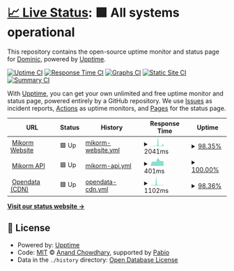 # [📈 Live Status](https://status.mikorm.app): <!--live status--> **🟩 All systems operational**

This repository contains the open-source uptime monitor and status page for [Dominic](https://dominic-ktz.de), powered by [Upptime](https://github.com/upptime/upptime).

[![Uptime CI](https://github.com/Dominic-ktz/mikorm-upptime/workflows/Uptime%20CI/badge.svg)](https://github.com/Dominic-ktz/mikorm-upptime/actions?query=workflow%3A%22Uptime+CI%22)
[![Response Time CI](https://github.com/Dominic-ktz/mikorm-upptime/workflows/Response%20Time%20CI/badge.svg)](https://github.com/Dominic-ktz/mikorm-upptime/actions?query=workflow%3A%22Response+Time+CI%22)
[![Graphs CI](https://github.com/Dominic-ktz/mikorm-upptime/workflows/Graphs%20CI/badge.svg)](https://github.com/Dominic-ktz/mikorm-upptime/actions?query=workflow%3A%22Graphs+CI%22)
[![Static Site CI](https://github.com/Dominic-ktz/mikorm-upptime/workflows/Static%20Site%20CI/badge.svg)](https://github.com/Dominic-ktz/mikorm-upptime/actions?query=workflow%3A%22Static+Site+CI%22)
[![Summary CI](https://github.com/Dominic-ktz/mikorm-upptime/workflows/Summary%20CI/badge.svg)](https://github.com/Dominic-ktz/mikorm-upptime/actions?query=workflow%3A%22Summary+CI%22)

With [Upptime](https://upptime.js.org), you can get your own unlimited and free uptime monitor and status page, powered entirely by a GitHub repository. We use [Issues](https://github.com/Dominic-ktz/mikorm-upptime/issues) as incident reports, [Actions](https://github.com/Dominic-ktz/mikorm-upptime/actions) as uptime monitors, and [Pages](https://status.mikorm.app) for the status page.

<!--start: status pages-->
<!-- This summary is generated by Upptime (https://github.com/upptime/upptime) -->
<!-- Do not edit this manually, your changes will be overwritten -->
<!-- prettier-ignore -->
| URL | Status | History | Response Time | Uptime |
| --- | ------ | ------- | ------------- | ------ |
| <img alt="" src="https://icons.duckduckgo.com/ip3/mikorm.app.ico" height="13"> [Mikorm Website](https://mikorm.app) | 🟩 Up | [mikorm-website.yml](https://github.com/Dominic-ktz/mikorm-upptime/commits/HEAD/history/mikorm-website.yml) | <details><summary><img alt="Response time graph" src="./graphs/mikorm-website/response-time-week.png" height="20"> 2041ms</summary><br><a href="https://status.mikorm.app/history/mikorm-website"><img alt="Response time 1266" src="https://img.shields.io/endpoint?url=https%3A%2F%2Fraw.githubusercontent.com%2FDominic-ktz%2Fmikorm-upptime%2FHEAD%2Fapi%2Fmikorm-website%2Fresponse-time.json"></a><br><a href="https://status.mikorm.app/history/mikorm-website"><img alt="24-hour response time 551" src="https://img.shields.io/endpoint?url=https%3A%2F%2Fraw.githubusercontent.com%2FDominic-ktz%2Fmikorm-upptime%2FHEAD%2Fapi%2Fmikorm-website%2Fresponse-time-day.json"></a><br><a href="https://status.mikorm.app/history/mikorm-website"><img alt="7-day response time 2041" src="https://img.shields.io/endpoint?url=https%3A%2F%2Fraw.githubusercontent.com%2FDominic-ktz%2Fmikorm-upptime%2FHEAD%2Fapi%2Fmikorm-website%2Fresponse-time-week.json"></a><br><a href="https://status.mikorm.app/history/mikorm-website"><img alt="30-day response time 1210" src="https://img.shields.io/endpoint?url=https%3A%2F%2Fraw.githubusercontent.com%2FDominic-ktz%2Fmikorm-upptime%2FHEAD%2Fapi%2Fmikorm-website%2Fresponse-time-month.json"></a><br><a href="https://status.mikorm.app/history/mikorm-website"><img alt="1-year response time 1266" src="https://img.shields.io/endpoint?url=https%3A%2F%2Fraw.githubusercontent.com%2FDominic-ktz%2Fmikorm-upptime%2FHEAD%2Fapi%2Fmikorm-website%2Fresponse-time-year.json"></a></details> | <details><summary><a href="https://status.mikorm.app/history/mikorm-website">98.35%</a></summary><a href="https://status.mikorm.app/history/mikorm-website"><img alt="All-time uptime 99.30%" src="https://img.shields.io/endpoint?url=https%3A%2F%2Fraw.githubusercontent.com%2FDominic-ktz%2Fmikorm-upptime%2FHEAD%2Fapi%2Fmikorm-website%2Fuptime.json"></a><br><a href="https://status.mikorm.app/history/mikorm-website"><img alt="24-hour uptime 100.00%" src="https://img.shields.io/endpoint?url=https%3A%2F%2Fraw.githubusercontent.com%2FDominic-ktz%2Fmikorm-upptime%2FHEAD%2Fapi%2Fmikorm-website%2Fuptime-day.json"></a><br><a href="https://status.mikorm.app/history/mikorm-website"><img alt="7-day uptime 98.35%" src="https://img.shields.io/endpoint?url=https%3A%2F%2Fraw.githubusercontent.com%2FDominic-ktz%2Fmikorm-upptime%2FHEAD%2Fapi%2Fmikorm-website%2Fuptime-week.json"></a><br><a href="https://status.mikorm.app/history/mikorm-website"><img alt="30-day uptime 99.62%" src="https://img.shields.io/endpoint?url=https%3A%2F%2Fraw.githubusercontent.com%2FDominic-ktz%2Fmikorm-upptime%2FHEAD%2Fapi%2Fmikorm-website%2Fuptime-month.json"></a><br><a href="https://status.mikorm.app/history/mikorm-website"><img alt="1-year uptime 99.30%" src="https://img.shields.io/endpoint?url=https%3A%2F%2Fraw.githubusercontent.com%2FDominic-ktz%2Fmikorm-upptime%2FHEAD%2Fapi%2Fmikorm-website%2Fuptime-year.json"></a></details>
| <img alt="" src="https://icons.duckduckgo.com/ip3/mikormconnect.mikorm.app.ico" height="13"> [Mikorm API](https://mikormconnect.mikorm.app) | 🟩 Up | [mikorm-api.yml](https://github.com/Dominic-ktz/mikorm-upptime/commits/HEAD/history/mikorm-api.yml) | <details><summary><img alt="Response time graph" src="./graphs/mikorm-api/response-time-week.png" height="20"> 401ms</summary><br><a href="https://status.mikorm.app/history/mikorm-api"><img alt="Response time 473" src="https://img.shields.io/endpoint?url=https%3A%2F%2Fraw.githubusercontent.com%2FDominic-ktz%2Fmikorm-upptime%2FHEAD%2Fapi%2Fmikorm-api%2Fresponse-time.json"></a><br><a href="https://status.mikorm.app/history/mikorm-api"><img alt="24-hour response time 374" src="https://img.shields.io/endpoint?url=https%3A%2F%2Fraw.githubusercontent.com%2FDominic-ktz%2Fmikorm-upptime%2FHEAD%2Fapi%2Fmikorm-api%2Fresponse-time-day.json"></a><br><a href="https://status.mikorm.app/history/mikorm-api"><img alt="7-day response time 401" src="https://img.shields.io/endpoint?url=https%3A%2F%2Fraw.githubusercontent.com%2FDominic-ktz%2Fmikorm-upptime%2FHEAD%2Fapi%2Fmikorm-api%2Fresponse-time-week.json"></a><br><a href="https://status.mikorm.app/history/mikorm-api"><img alt="30-day response time 422" src="https://img.shields.io/endpoint?url=https%3A%2F%2Fraw.githubusercontent.com%2FDominic-ktz%2Fmikorm-upptime%2FHEAD%2Fapi%2Fmikorm-api%2Fresponse-time-month.json"></a><br><a href="https://status.mikorm.app/history/mikorm-api"><img alt="1-year response time 473" src="https://img.shields.io/endpoint?url=https%3A%2F%2Fraw.githubusercontent.com%2FDominic-ktz%2Fmikorm-upptime%2FHEAD%2Fapi%2Fmikorm-api%2Fresponse-time-year.json"></a></details> | <details><summary><a href="https://status.mikorm.app/history/mikorm-api">100.00%</a></summary><a href="https://status.mikorm.app/history/mikorm-api"><img alt="All-time uptime 85.33%" src="https://img.shields.io/endpoint?url=https%3A%2F%2Fraw.githubusercontent.com%2FDominic-ktz%2Fmikorm-upptime%2FHEAD%2Fapi%2Fmikorm-api%2Fuptime.json"></a><br><a href="https://status.mikorm.app/history/mikorm-api"><img alt="24-hour uptime 100.00%" src="https://img.shields.io/endpoint?url=https%3A%2F%2Fraw.githubusercontent.com%2FDominic-ktz%2Fmikorm-upptime%2FHEAD%2Fapi%2Fmikorm-api%2Fuptime-day.json"></a><br><a href="https://status.mikorm.app/history/mikorm-api"><img alt="7-day uptime 100.00%" src="https://img.shields.io/endpoint?url=https%3A%2F%2Fraw.githubusercontent.com%2FDominic-ktz%2Fmikorm-upptime%2FHEAD%2Fapi%2Fmikorm-api%2Fuptime-week.json"></a><br><a href="https://status.mikorm.app/history/mikorm-api"><img alt="30-day uptime 73.30%" src="https://img.shields.io/endpoint?url=https%3A%2F%2Fraw.githubusercontent.com%2FDominic-ktz%2Fmikorm-upptime%2FHEAD%2Fapi%2Fmikorm-api%2Fuptime-month.json"></a><br><a href="https://status.mikorm.app/history/mikorm-api"><img alt="1-year uptime 85.33%" src="https://img.shields.io/endpoint?url=https%3A%2F%2Fraw.githubusercontent.com%2FDominic-ktz%2Fmikorm-upptime%2FHEAD%2Fapi%2Fmikorm-api%2Fuptime-year.json"></a></details>
| <img alt="" src="https://icons.duckduckgo.com/ip3/opendata.mikorm.app.ico" height="13"> [Opendata (CDN)](https://opendata.mikorm.app/) | 🟩 Up | [opendata-cdn.yml](https://github.com/Dominic-ktz/mikorm-upptime/commits/HEAD/history/opendata-cdn.yml) | <details><summary><img alt="Response time graph" src="./graphs/opendata-cdn/response-time-week.png" height="20"> 1102ms</summary><br><a href="https://status.mikorm.app/history/opendata-cdn"><img alt="Response time 556" src="https://img.shields.io/endpoint?url=https%3A%2F%2Fraw.githubusercontent.com%2FDominic-ktz%2Fmikorm-upptime%2FHEAD%2Fapi%2Fopendata-cdn%2Fresponse-time.json"></a><br><a href="https://status.mikorm.app/history/opendata-cdn"><img alt="24-hour response time 401" src="https://img.shields.io/endpoint?url=https%3A%2F%2Fraw.githubusercontent.com%2FDominic-ktz%2Fmikorm-upptime%2FHEAD%2Fapi%2Fopendata-cdn%2Fresponse-time-day.json"></a><br><a href="https://status.mikorm.app/history/opendata-cdn"><img alt="7-day response time 1102" src="https://img.shields.io/endpoint?url=https%3A%2F%2Fraw.githubusercontent.com%2FDominic-ktz%2Fmikorm-upptime%2FHEAD%2Fapi%2Fopendata-cdn%2Fresponse-time-week.json"></a><br><a href="https://status.mikorm.app/history/opendata-cdn"><img alt="30-day response time 723" src="https://img.shields.io/endpoint?url=https%3A%2F%2Fraw.githubusercontent.com%2FDominic-ktz%2Fmikorm-upptime%2FHEAD%2Fapi%2Fopendata-cdn%2Fresponse-time-month.json"></a><br><a href="https://status.mikorm.app/history/opendata-cdn"><img alt="1-year response time 556" src="https://img.shields.io/endpoint?url=https%3A%2F%2Fraw.githubusercontent.com%2FDominic-ktz%2Fmikorm-upptime%2FHEAD%2Fapi%2Fopendata-cdn%2Fresponse-time-year.json"></a></details> | <details><summary><a href="https://status.mikorm.app/history/opendata-cdn">98.36%</a></summary><a href="https://status.mikorm.app/history/opendata-cdn"><img alt="All-time uptime 99.74%" src="https://img.shields.io/endpoint?url=https%3A%2F%2Fraw.githubusercontent.com%2FDominic-ktz%2Fmikorm-upptime%2FHEAD%2Fapi%2Fopendata-cdn%2Fuptime.json"></a><br><a href="https://status.mikorm.app/history/opendata-cdn"><img alt="24-hour uptime 100.00%" src="https://img.shields.io/endpoint?url=https%3A%2F%2Fraw.githubusercontent.com%2FDominic-ktz%2Fmikorm-upptime%2FHEAD%2Fapi%2Fopendata-cdn%2Fuptime-day.json"></a><br><a href="https://status.mikorm.app/history/opendata-cdn"><img alt="7-day uptime 98.36%" src="https://img.shields.io/endpoint?url=https%3A%2F%2Fraw.githubusercontent.com%2FDominic-ktz%2Fmikorm-upptime%2FHEAD%2Fapi%2Fopendata-cdn%2Fuptime-week.json"></a><br><a href="https://status.mikorm.app/history/opendata-cdn"><img alt="30-day uptime 99.62%" src="https://img.shields.io/endpoint?url=https%3A%2F%2Fraw.githubusercontent.com%2FDominic-ktz%2Fmikorm-upptime%2FHEAD%2Fapi%2Fopendata-cdn%2Fuptime-month.json"></a><br><a href="https://status.mikorm.app/history/opendata-cdn"><img alt="1-year uptime 99.74%" src="https://img.shields.io/endpoint?url=https%3A%2F%2Fraw.githubusercontent.com%2FDominic-ktz%2Fmikorm-upptime%2FHEAD%2Fapi%2Fopendata-cdn%2Fuptime-year.json"></a></details>

<!--end: status pages-->

[**Visit our status website →**](https://status.mikorm.app)

## 📄 License

- Powered by: [Upptime](https://github.com/upptime/upptime)
- Code: [MIT](./LICENSE) © [Anand Chowdhary](https://anandchowdhary.com), supported by [Pabio](https://pabio.com)
- Data in the `./history` directory: [Open Database License](https://opendatacommons.org/licenses/odbl/1-0/)
